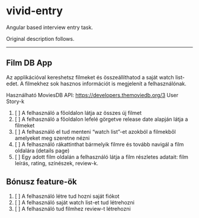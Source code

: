 # vivid-entry

Angular based interview entry task.

Original description follows.

---

## Film DB App

Az applikációval kereshetsz filmeket és összeállíthatod a saját watch list-edet.
A filmekhez sok hasznos információt is megjelenít a felhasználónak.

Használható MoviesDB API: https://developers.themoviedb.org/3
User Story-k

1. [ ] A felhasználó a főoldalon látja az összes új filmet
2. [ ] A felhasználó a főoldalon lefelé görgetve release date alapján látja a filmeket
3. [ ] A felhasználó el tud menteni “watch list”-et azokból a filmekből amelyeket meg szeretne nézni
4. [ ] A felhasználó rákattinthat bármelyik filmre és tovább navigál a film oldalára (details page)
5. [ ] Egy adott film oldalán a felhasználó látja a film részletes adatait: film leírás, rating, színészek, review-k.

## Bónusz feature-ök

1. [ ] A felhasználó létre tud hozni saját fiókot
2. [ ] A felhasználó saját watch list-et tud létrehozni
3. [ ] A felhasználó tud filmhez review-t létrehozni
